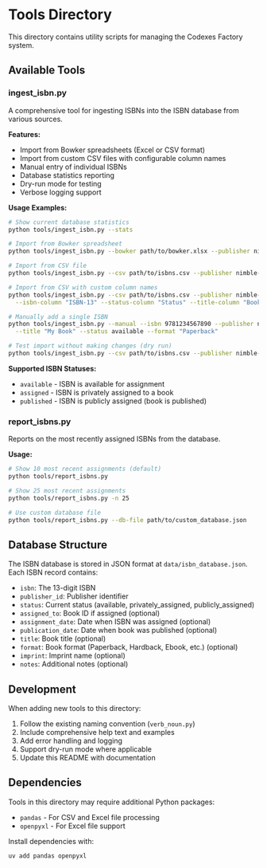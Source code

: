 # Tools Directory

This directory contains utility scripts for managing the Codexes Factory system.

## Available Tools

### ingest_isbn.py

A comprehensive tool for ingesting ISBNs into the ISBN database from various sources.

**Features:**
- Import from Bowker spreadsheets (Excel or CSV format)
- Import from custom CSV files with configurable column names
- Manual entry of individual ISBNs
- Database statistics reporting
- Dry-run mode for testing
- Verbose logging support

**Usage Examples:**

```bash
# Show current database statistics
python tools/ingest_isbn.py --stats

# Import from Bowker spreadsheet
python tools/ingest_isbn.py --bowker path/to/bowker.xlsx --publisher nimble-books

# Import from CSV file
python tools/ingest_isbn.py --csv path/to/isbns.csv --publisher nimble-books

# Import from CSV with custom column names
python tools/ingest_isbn.py --csv path/to/isbns.csv --publisher nimble-books \
  --isbn-column "ISBN-13" --status-column "Status" --title-column "Book Title"

# Manually add a single ISBN
python tools/ingest_isbn.py --manual --isbn 9781234567890 --publisher nimble-books \
  --title "My Book" --status available --format "Paperback"

# Test import without making changes (dry run)
python tools/ingest_isbn.py --csv path/to/isbns.csv --publisher nimble-books --dry-run
```

**Supported ISBN Statuses:**
- `available` - ISBN is available for assignment
- `assigned` - ISBN is privately assigned to a book
- `published` - ISBN is publicly assigned (book is published)

### report_isbns.py

Reports on the most recently assigned ISBNs from the database.

**Usage:**
```bash
# Show 10 most recent assignments (default)
python tools/report_isbns.py

# Show 25 most recent assignments
python tools/report_isbns.py -n 25

# Use custom database file
python tools/report_isbns.py --db-file path/to/custom_database.json
```

## Database Structure

The ISBN database is stored in JSON format at `data/isbn_database.json`. Each ISBN record contains:

- `isbn`: The 13-digit ISBN
- `publisher_id`: Publisher identifier
- `status`: Current status (available, privately_assigned, publicly_assigned)
- `assigned_to`: Book ID if assigned (optional)
- `assignment_date`: Date when ISBN was assigned (optional)
- `publication_date`: Date when book was published (optional)
- `title`: Book title (optional)
- `format`: Book format (Paperback, Hardback, Ebook, etc.) (optional)
- `imprint`: Imprint name (optional)
- `notes`: Additional notes (optional)

## Development

When adding new tools to this directory:

1. Follow the existing naming convention (`verb_noun.py`)
2. Include comprehensive help text and examples
3. Add error handling and logging
4. Support dry-run mode where applicable
5. Update this README with documentation

## Dependencies

Tools in this directory may require additional Python packages:
- `pandas` - For CSV and Excel file processing
- `openpyxl` - For Excel file support

Install dependencies with:
```bash
uv add pandas openpyxl
```